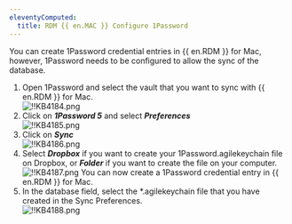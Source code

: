 ```yaml
---
eleventyComputed:
  title: RDM {{ en.MAC }} Configure 1Password
---
```

You can create 1Password credential entries in {{ en.RDM }} for Mac, however, 1Password needs to be configured to allow the sync of the database.  

1. Open 1Password and select the vault that you want to sync with {{ en.RDM }} for Mac.  
![!!KB4184.png](/img/en/kb/KB4184.png)
1. Click on ***1Password 5*** and select ***Preferences***  
![!!KB4185.png](/img/en/kb/KB4185.png)
1. Click on ***Sync***  
![!!KB4186.png](/img/en/kb/KB4186.png)
1. Select ***Dropbox*** if you want to create your 1Password.agilekeychain file on Dropbox, or ***Folder*** if you want to create the file on your computer.  
![!!KB4187.png](/img/en/kb/KB4187.png)
You can now create a 1Password credential entry in {{ en.RDM }} for Mac.
1. In the database field, select the *.agilekeychain file that you have created in the Sync Preferences.  
![!!KB4188.png](/img/en/kb/KB4188.png)
